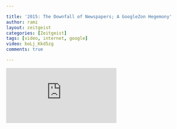 ```yaml
---

title: '2015: The Downfall of Newspapers; A GoogleZon Hegemony'
author: rami
layout: zeitgeist 
categories: [Zeitgeist]
tags: [video, internet, google]
video: boLj_Kkd5zg
comments: true

---
```


<div class="iframe-container">
  <iframe src="https://www.youtube-nocookie.com/embed/boLj_Kkd5zg" frameborder="0" allow="autoplay; encrypted-media" allowfullscreen></iframe>
</div>


